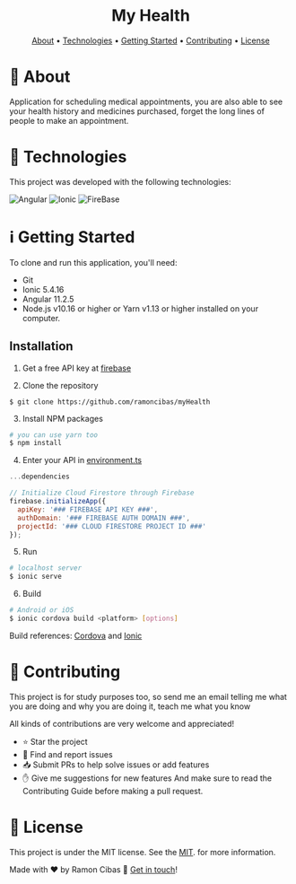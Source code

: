 <h1 align="center"> 
	My Health
</h1>

<p align="center">
 <a href="#about">About</a> • 
 <a href="#technologies">Technologies</a> • 
 <a href="#how-to-use">Getting Started</a> • 
 <a href="#contributing">Contributing</a> •
 <a href="#license">License</a>
</p>

# <a name="about"></a>📖 About
Application for scheduling medical appointments, you are also able to see your health history and medicines purchased, forget the long lines of people to make an appointment.

# <a name="technologies"></a>🚀 Technologies
This project was developed with the following technologies:

![Angular](https://img.shields.io/badge/Ionic-4586F7?style=for-the-badge&logo=ionic&logoColor=white)
![Ionic](https://img.shields.io/badge/Angular-DD0031?style=for-the-badge&logo=angular&logoColor=white)
![FireBase](https://img.shields.io/badge/FireBase-FFCB2D?style=for-the-badge&logo=firebase&logoColor=white)

# <a name="how-to-use"></a>ℹ️ Getting Started
To clone and run this application, you'll need:
* Git
* Ionic 5.4.16
* Angular 11.2.5 
* Node.js v10.16 or higher or Yarn v1.13 or higher installed on your computer.
## Installation
1. Get a free API key at [firebase](https://firebase.google.com/docs/firestore/quickstart)

2. Clone the repository
```
$ git clone https://github.com/ramoncibas/myHealth
```
3. Install NPM packages
```bash
# you can use yarn too
$ npm install
```
4. Enter your API in [environment.ts](https://github.com/ramoncibas/myHealth/blob/master/src/environments/environment.ts)
```js
...dependencies

// Initialize Cloud Firestore through Firebase
firebase.initializeApp({
  apiKey: '### FIREBASE API KEY ###',
  authDomain: '### FIREBASE AUTH DOMAIN ###',
  projectId: '### CLOUD FIRESTORE PROJECT ID ###'
});
```
5. Run
```bash
# localhost server
$ ionic serve
```
6. Build
```bash
# Android or iOS
$ ionic cordova build <platform> [options]
```

Build references: [Cordova](https://cordova.apache.org/docs/en/10.x/guide/cli/) and [Ionic](https://ionicframework.com/docs/cli/commands/cordova-build)


# <a name="contributing"></a>🤝 Contributing 
This project is for study purposes too, so send me an email telling me what you are doing and why you are doing it, teach me what you know

All kinds of contributions are very welcome and appreciated!

* ⭐️ Star the project
* 🐛 Find and report issues
* 📥 Submit PRs to help solve issues or add features
* ✋ Give me suggestions for new features
And make sure to read the Contributing Guide before making a pull request.

# <a name="license"></a>📝 License
This project is under the MIT license. See the [MIT](./LICENSE). for more information.

Made with ♥ by Ramon Cibas 👋 [Get in touch](https://www.linkedin.com/in/ramoncibas/)!

